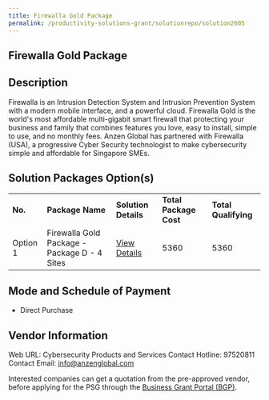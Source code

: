 ```yaml
---
title: Firewalla Gold Package
permalink: /productivity-solutions-grant/solutionrepo/solution2605
---
```


## Firewalla Gold Package

## Description

Firewalla is an Intrusion Detection System and Intrusion Prevention System with a modern mobile interface, and a powerful cloud.  Firewalla Gold is the world's most affordable multi-gigabit smart firewall that protecting your business and family that combines features you love, easy to install, simple to use, and no monthly fees.  Anzen Global has partnered with Firewalla (USA), a progressive Cyber Security technologist to make cybersecurity simple and affordable for Singapore SMEs.

## Solution Packages Option(s)

<table>
<tr>
<td><b>No.</b></td>
<td><b>Package Name</b></td>
<td><b>Solution Details</b></td>
<td><b>Total Package Cost</b></td>
<td><b>Total Qualifying</b></td>
</tr>
<tr>
<td>Option 1</td>
<td>Firewalla Gold Package - Package D - 4 Sites</td>
<td><a href='https://www.gobusiness.gov.sg/images/psg/Anzen_Global_20200755_Desensitised_Annex_3_Part_4.pdf'>View Details</a></td>
<td>5360</td>
<td>5360</td>
</tr>
</table>

## Mode and Schedule of Payment

 - Direct Purchase

## Vendor Information

 Web URL: Cybersecurity Products and Services 
Contact Hotline: 97520811 
Contact Email: info@anzenglobal.com 


Interested companies can get a quotation from the pre-approved vendor, before applying for the PSG through the <a href='https://www.businessgrants.gov.sg/'>Business Grant Portal (BGP)</a>.

<script src="/jquery/resize-tables.js"></script>

